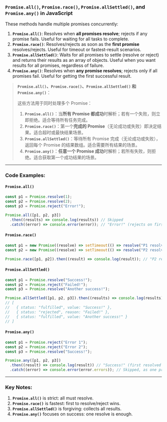 ### `Promise.all()`, `Promise.race()`, `Promise.allSettled()`, and `Promise.any()` in JavaScript

<audio src="C:\Users\10691\Downloads\These methods h.mp3"></audio>

These methods handle multiple promises concurrently:

1. **`Promise.all()`**: Resolves when **all promises resolve**; rejects if any promise fails. Useful for waiting for all tasks to complete.  
2. **`Promise.race()`**: Resolves/rejects as soon as the **first promise** resolves/rejects. Useful for timeout or fastest-result scenarios.  
3. **`Promise.allSettled()`**: Waits for all promises to settle (resolve or reject) and returns their results as an array of objects. Useful when you want results for all promises, regardless of failure.  
4. **`Promise.any()`**: Resolves when **any promise resolves**; rejects only if all promises fail. Useful for getting the first successful result.

> **`Promise.all()`、`Promise.race()`、`Promise.allSettled()` 和 `Promise.any()`**：
>
>   <audio src="C:\Users\10691\Downloads\这些方法用于同时处理多个 Pr.mp3"></audio>
> 这些方法用于同时处理多个 Promise：  
>
> 1. **`Promise.all()`**：当**所有 Promise 都成功**时解析；若有一个失败，则立即拒绝。适合等待所有任务完成。  
> 2. **`Promise.race()`**：第一个**完成的 Promise**（无论成功或失败）即决定结果。适合超时或最快结果场景。  
> 3. **`Promise.allSettled()`**：等待所有 Promise 完成（无论成功或失败），返回每个 Promise 的结果数组。适合需要所有结果的场景。  
> 4. **`Promise.any()`**：**任意一个 Promise 成功**时解析；若所有失败，则拒绝。适合获取第一个成功结果的场景。

---

### Code Examples:

<audio src="C:\Users\10691\Downloads\这段代码展示了 JavaScr (17).mp3"></audio>

#### **`Promise.all()`**
```javascript
const p1 = Promise.resolve(1);
const p2 = Promise.resolve(2);
const p3 = Promise.reject("Error!");

Promise.all([p1, p2, p3])
  .then((results) => console.log(results)) // Skipped
  .catch((error) => console.error(error)); // "Error!" (rejects on first failure)
```

#### **`Promise.race()`**
```javascript
const p1 = new Promise((resolve) => setTimeout(() => resolve("P1 resolved"), 1000));
const p2 = new Promise((resolve) => setTimeout(() => resolve("P2 resolved"), 500));

Promise.race([p1, p2]).then((result) => console.log(result)); // "P2 resolved" (first to resolve)
```

#### **`Promise.allSettled()`**
```javascript
const p1 = Promise.resolve("Success!");
const p2 = Promise.reject("Failed!");
const p3 = Promise.resolve("Another success!");

Promise.allSettled([p1, p2, p3]).then((results) => console.log(results));
// [
//   { status: "fulfilled", value: "Success!" },
//   { status: "rejected", reason: "Failed!" },
//   { status: "fulfilled", value: "Another success!" }
// ]
```

#### **`Promise.any()`**
```javascript
const p1 = Promise.reject("Error 1");
const p2 = Promise.reject("Error 2");
const p3 = Promise.resolve("Success!");

Promise.any([p1, p2, p3])
  .then((result) => console.log(result)) // "Success!" (first resolved promise)
  .catch((error) => console.error(error.errors)); // Skipped, as one promise resolved
```

---

### Key Notes:
1. **`Promise.all()`** is strict: all must resolve.  
2. **`Promise.race()`** is fastest: first to resolve/reject wins.  
3. **`Promise.allSettled()`** is forgiving: collects all results.  
4. **`Promise.any()`** focuses on success: one resolve is enough.
